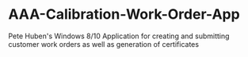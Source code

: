 # AAA-Calibration-Work-Order-App
Pete Huben's Windows 8/10 Application for creating and submitting customer work orders as well as generation of certificates

